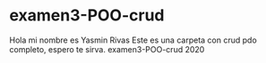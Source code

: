 # examen3-POO-crud
Hola mi nombre es Yasmin Rivas
Este es una carpeta con crud pdo completo, espero te sirva.
examen3-POO-crud 2020
